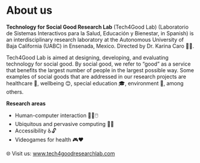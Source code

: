 # About us

**Technology for Social Good Research Lab** (Tech4Good Lab) (Laboratorio de Sistemas Interactivos para la Salud, Educación y Bienestar, in Spanish) is an interdisciplinary research laboratory at the Autonomous University of Baja California (UABC) in Ensenada, Mexico. Directed by Dr. Karina Caro 👩‍🏫. 

Tech4Good Lab is aimed at designing, developing, and evaluating technology for social good. By social good, we refer to “good” as a service that benefits the largest number of people in the largest possible way. Some examples of social goods that are addressed in our research projects are healthcare 🏥, wellbeing 😊, special education 🎓, environment 🌱, among others.

**Research areas**
- Human-computer interaction 🧑‍💻🖱️
- Ubiquitous and pervasive computing 📱🌐
- Accessibility ♿🔓
- Videogames for health 🎮❤

🌐 Visit us: www.tech4goodresearchlab.com ️
